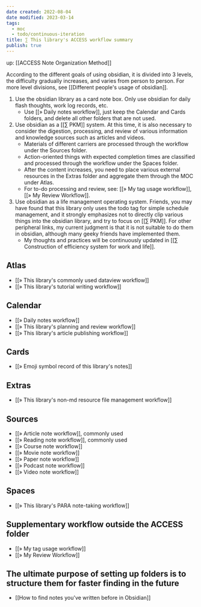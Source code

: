 ```yaml
---
date created: 2022-08-04
date modified: 2023-03-14
tags:
  - moc
  - todo/continuous-iteration
title: ∑ This library's ACCESS workflow summary
publish: true
---
```

up: [[ACCESS Note Organization Method]]

According to the different goals of using obsidian, it is divided into 3 levels, the difficulty gradually increases, and varies from person to person. For more level divisions, see [[Different people's usage of obsidian]].

1. Use the obsidian library as a card note box. Only use obsidian for daily flash thoughts, work log records, etc.
	- Use [[» Daily notes workflow]], just keep the Calendar and Cards folders, and delete all other folders that are not used.
2. Use obsidian as a [[∑ PKM]] system. At this time, it is also necessary to consider the digestion, processing, and review of various information and knowledge sources such as articles and videos.
	- Materials of different carriers are processed through the workflow under the Sources folder.
	- Action-oriented things with expected completion times are classified and processed through the workflow under the Spaces folder.
	- After the content increases, you need to place various external resources in the Extras folder and aggregate them through the MOC under Atlas.
	- For to-do processing and review, see: [[» My tag usage workflow]], [[» My Review Workflow]].
3. Use obsidian as a life management operating system. Friends, you may have found that this library only uses the todo tag for simple schedule management, and it strongly emphasizes not to directly clip various things into the obsidian library, and try to focus on [[∑ PKM]]. For other peripheral links, my current judgment is that it is not suitable to do them in obsidian, although many geeky friends have implemented them.
	- My thoughts and practices will be continuously updated in [[∑ Construction of efficiency system for work and life]].

## Atlas

- [[» This library's commonly used dataview workflow]]
- [[» This library's tutorial writing workflow]]

## Calendar

- [[» Daily notes workflow]]
- [[» This library's planning and review workflow]]
- [[» This library's article publishing workflow]]

## Cards

- [[» Emoji symbol record of this library's notes]]

## Extras

- [[» This library's non-md resource file management workflow]]

## Sources

- [[» Article note workflow]], commonly used
- [[» Reading note workflow]], commonly used
- [[» Course note workflow]]
- [[» Movie note workflow]]
- [[» Paper note workflow]]
- [[» Podcast note workflow]]
- [[» Video note workflow]]

## Spaces

- [[» This library's PARA note-taking workflow]]

## Supplementary workflow outside the ACCESS folder

- [[» My tag usage workflow]]
- [[» My Review Workflow]]

## The ultimate purpose of setting up folders is to structure them for faster finding in the future

- [[How to find notes you've written before in Obsidian]] 